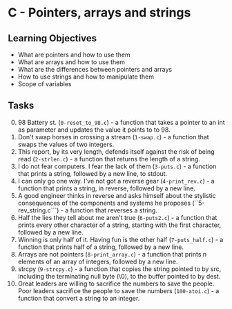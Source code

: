 # C - Pointers, arrays and strings
## Learning Objectives

- What are pointers and how to use them
- What are arrays and how to use them
- What are the differences between pointers and arrays
- How to use strings and how to manipulate them
- Scope of variables

## Tasks

0. 98 Battery st. (```0-reset_to_98.c```) - a function that takes a pointer to an int as parameter and updates the value it points to to 98. 
1. Don't swap horses in crossing a stream (```1-swap.c```) - a function that swaps the values of two integers.
2. This report, by its very length, defends itself against the risk of being read
 (```2-strlen.c```) - a function that returns the length of a string.
3. I do not fear computers. I fear the lack of them (```3-puts.c```) - a function that prints a string, followed by a new line, to stdout.
4. I can only go one way. I've not got a reverse gear (```4-print_rev.c```) - a function that prints a string, in reverse, followed by a new line.
5. A good engineer thinks in reverse and asks himself about the stylistic consequences of the components and systems he proposes (``5-rev_string.c```) - a function that reverses a string.
6. Half the lies they tell about me aren't true (```6-puts2.c```) - a function that prints every other character of a string, starting with the first character, followed by a new line.
7. Winning is only half of it. Having fun is the other half (```7-puts_half.c```) - a function that prints half of a string, followed by a new line.
8. Arrays are not pointers (```8-print_array.c```) - a function that prints n elements of an array of integers, followed by a new line.
9. strcpy (```9-strcpy.c```) - a function that copies the string pointed to by src, including the terminating null byte (\0), to the buffer pointed to by dest.
10. Great leaders are willing to sacrifice the numbers to save the people. Poor leaders sacrifice the people to save the numbers (```100-atoi.c```) - a function that convert a string to an integer.
